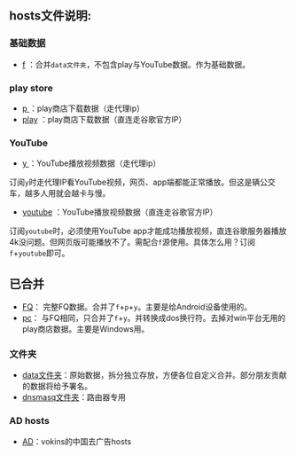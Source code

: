 ## hosts文件说明:
### 基础数据
*  [f](https://raw.githubusercontent.com/sy618/hosts/master/f) ：合并`data文件夹`，不包含play与YouTube数据。作为基础数据。
### play store
*  [ p ](https://raw.githubusercontent.com/sy618/hosts/master/p) ：play商店下载数据（走代理ip）
*  [play](https://raw.githubusercontent.com/sy618/hosts/master/play) ：play商店下载数据（直连走谷歌官方IP）
### YouTube
*  [ y ](https://raw.githubusercontent.com/sy618/hosts/master/y) ：YouTube播放视频数据（走代理ip）

订阅`y`时走代理IP看YouTube视频，网页、app端都能正常播放。但这是辆公交车，越多人用就会越卡与慢。
*  [youtube](https://raw.githubusercontent.com/sy618/hosts/master/youtube) ：YouTube播放视频数据（直连走谷歌官方IP）

订阅`youtube`时，必须使用YouTube app才能成功播放视频，直连谷歌服务器播放4k没问题。但网页版可能播放不了。需配合`f`源使用。具体怎么用？订阅`f`+`youtube`即可。
## 已合并
*  [FQ](https://raw.githubusercontent.com/sy618/hosts/master/FQ)： 完整FQ数据。合并了`f`+`p`+`y`。主要是给Android设备使用的。
*  [pc](https://raw.githubusercontent.com/sy618/hosts/master/pc)： 与FQ相同，只合并了`f`+`y`。并转换成dos换行符。去掉对win平台无用的play商店数据。主要是Windows用。
### 文件夹
* [data文件夹](https://github.com/sy618/hosts/tree/master/data)：原始数据，拆分独立存放，方便各位自定义合并。部分朋友贡献的数据将给予署名。
* [dnsmasq文件夹](https://github.com/sy618/hosts/tree/master/dnsmasq)：路由器专用

### AD hosts
*  [AD](https://raw.githubusercontent.com/vokins/yhosts/master/hosts)：vokins的中国去广告hosts

